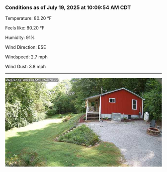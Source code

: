 ### Conditions as of July 19, 2025 at 10:09:54 AM CDT 

Temperature: 80.20 &deg;F

Feels like: 80.20 &deg;F

Humidity: 91%

Wind Direction: ESE

Windspeed: 2.7 mph

Wind Gust: 3.8 mph

---

<img src="./images/latest.jpeg"/>

